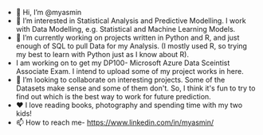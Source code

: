 - 👋 Hi, I’m @myasmin
- 👀 I’m interested in Statistical Analysis and Predictive Modelling. I work with Data Modelling, e.g. Statistical and Machine Learning Models.
- 🌱 I’m currently working on projects written in Python and R, and just enough of SQL to pull Data for my Analysis. (I mostly used R, so trying my best to learn with Python just as I know about R). 
- I am working on to get my DP100- Microsoft Azure Data Sceintist Associate Exam. I intend to upload some of my project works in here.
- 💞️ I’m looking to collaborate on interesting projects. Some of the Datasets make sense and some of them don't. So, I think it's fun to try to find out which is the best way to work for future prediction.
- ❤️ I love reading books, photography and spending time with my two kids! 
- 📫 How to reach me- https://www.linkedin.com/in/myasmin/

<!---
myasmin/myasmin is a ✨ special ✨ repository because its `README.md` (this file) appears on your GitHub profile.
You can click the Preview link to take a look at your changes.
--->

